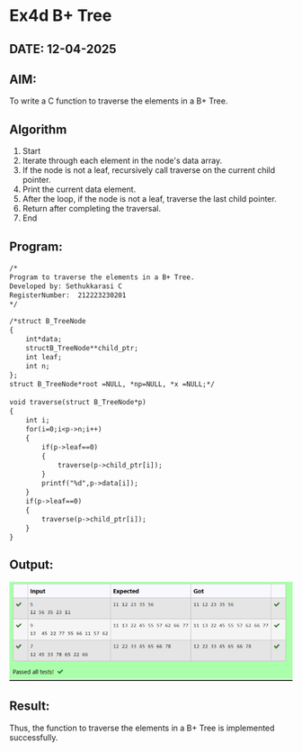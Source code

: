 # Ex4d B+ Tree
## DATE: 12-04-2025
## AIM:
To write a C function to traverse the elements in a B+ Tree.

## Algorithm
1.	Start
2.	Iterate through each element in the node's data array.
3.	If the node is not a leaf, recursively call traverse on the current child pointer.
4.	Print the current data element.
5.	After the loop, if the node is not a leaf, traverse the last child pointer.
6.	Return after completing the traversal.
7.	End

## Program:
```
/*
Program to traverse the elements in a B+ Tree.
Developed by: Sethukkarasi C
RegisterNumber:  212223230201
*/
```

```
/*struct B_TreeNode
{
    int*data;
    structB_TreeNode**child_ptr; 
    int leaf;
    int n;
};
struct B_TreeNode*root =NULL, *np=NULL, *x =NULL;*/

void traverse(struct B_TreeNode*p)
{
    int i;
    for(i=0;i<p->n;i++)
    {
        if(p->leaf==0)
        {
            traverse(p->child_ptr[i]);
        }
        printf("%d",p->data[i]);
    }
    if(p->leaf==0)
    {
        traverse(p->child_ptr[i]);
    }
}

```

## Output:

![output](image-3.png)

## Result:
Thus, the function to traverse the elements in a B+ Tree is implemented successfully.

